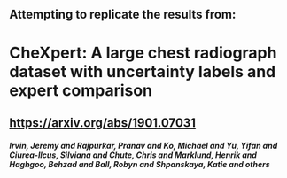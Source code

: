 ## Attempting to replicate the results from:
# **CheXpert: A large chest radiograph dataset with uncertainty labels and expert comparison**
## https://arxiv.org/abs/1901.07031
##### Irvin, Jeremy and Rajpurkar, Pranav and Ko, Michael and Yu, Yifan and Ciurea-Ilcus, Silviana and Chute, Chris and Marklund, Henrik and Haghgoo, Behzad and Ball, Robyn and Shpanskaya, Katie and others
